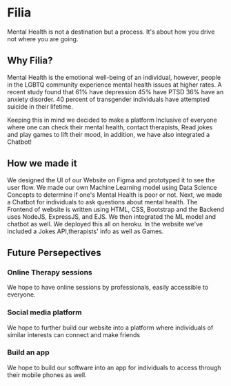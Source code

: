 # Filia
Mental Health is not a destination but a process. It's about how you drive not where you are going.

## Why Filia?

Mental Health is the emotional well-being of an individual, however, people in the LGBTQ community experience mental health issues at higher rates.
A recent study found that 61% have depression
45% have PTSD
36% have an anxiety disorder. 
40 percent of transgender individuals have attempted suicide in their lifetime.

Keeping this in mind we decided to make a platform Inclusive of everyone where one can check their mental health, contact therapists, Read jokes and play games to lift their mood, in addition, we have also integrated a Chatbot!

## How we made it
We designed the UI of our Website on Figma and prototyped it to see the user flow.
We made our own Machine Learning model using Data Science Concepts to determine if one's Mental Health is poor or not. Next, we made a Chatbot for individuals to ask questions about mental health. The Frontend of website is written using HTML, CSS, Bootstrap and the Backend uses NodeJS, ExpressJS, and EJS. We then integrated the ML model and chatbot as well. We deployed this all on heroku.
In the website we've included a Jokes API,therapists' info as well as Games.

## Future Persepectives 

### Online Therapy sessions
We hope to have online sessions by professionals, easily accessible to everyone.

### Social media platform
We hope to further build our website into a platform where individuals of similar interests can connect and make friends

### Build an app
We hope to build our software into an app for individuals to access through their mobile phones as well.
